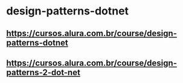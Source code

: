 # design-patterns-dotnet

## https://cursos.alura.com.br/course/design-patterns-dotnet
## https://cursos.alura.com.br/course/design-patterns-2-dot-net